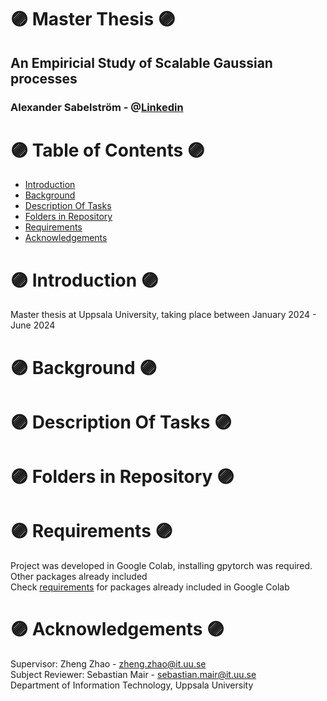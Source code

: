 
# 🟣 Master Thesis 🟣
## An Empiricial Study of Scalable Gaussian processes
### Alexander Sabelström - @[Linkedin](https://www.linkedin.com/in/alexander-sabelstr%C3%B6m-484256293/)



# 🟣 Table of Contents 🟣
* [Introduction](#Introduction)
* [Background](#background)
* [Description Of Tasks](#tasks)
* [Folders in Repository ](#folders)  
* [Requirements](#requirements)
* [Acknowledgements](#acknowledgements)

# 🟣 Introduction <a name="Introduction"/> 🟣
Master thesis at Uppsala University, taking place between January 2024 - June 2024
# 🟣 Background <a name="background"/> 🟣
# 🟣 Description Of Tasks <a name="tasks"/> 🟣
  
# 🟣 Folders in Repository  <a name="folders"/> 🟣

# 🟣 Requirements <a name="requirements"/> 🟣
Project was developed in Google Colab, installing gpytorch was required. Other packages already included<br /> 
Check [requirements](requirements.txt) for packages already included in Google Colab

# 🟣 Acknowledgements <a name="acknowledgements"/> 🟣
Supervisor: Zheng Zhao - zheng.zhao@it.uu.se  
Subject Reviewer: Sebastian Mair - sebastian.mair@it.uu.se  
Department of Information Technology, Uppsala University



